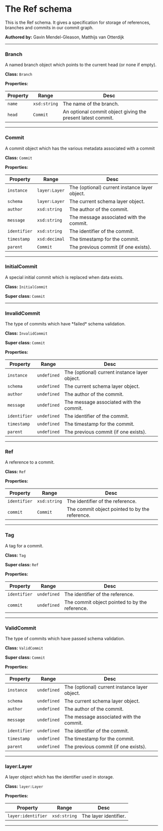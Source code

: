 # The Ref schema

This is the Ref schema. It gives a specification for storage of references, branches and commits in our commit graph.

**Authored by:** Gavin Mendel-Gleason, Matthijs van Otterdijk

---

### Branch

<p class="tdb-f">A named branch object which points to the current head (or none if empty).</p>

**Class:** `Branch`

**Properties:**

| Property | Range  | Desc |
| -------- | ------ | ---- |
| `name` | `xsd:string` | The name of the branch. |
| `head` | `Commit` | An optional commit object giving the present latest commit. |

---

### Commit

<p class="tdb-f">A commit object which has the various metadata associated with a commit</p>

**Class:** `Commit`

**Properties:**

| Property | Range  | Desc |
| -------- | ------ | ---- |
| `instance` | `layer:Layer` | The (optional) current instance layer object. |
| `schema` | `layer:Layer` | The current schema layer object. |
| `author` | `xsd:string` | The author of the commit. |
| `message` | `xsd:string` | The message associated with the commit. |
| `identifier` | `xsd:string` | The identifier of the commit. |
| `timestamp` | `xsd:decimal` | The timestamp for the commit. |
| `parent` | `Commit` | The previous commit (if one exists). |

---

### InitialCommit

<p class="tdb-f">A special initial commit which is replaced when data exists.</p>

**Class:** `InitialCommit`

**Super class:** `Commit`

---

### InvalidCommit

<p class="tdb-f">The type of commits which have *failed* schema validation.</p>

**Class:** `InvalidCommit`

**Super class:** `Commit`

**Properties:**

| Property | Range  | Desc |
| -------- | ------ | ---- |
| `instance` | `undefined` | The (optional) current instance layer object. |
| `schema` | `undefined` | The current schema layer object. |
| `author` | `undefined` | The author of the commit. |
| `message` | `undefined` | The message associated with the commit. |
| `identifier` | `undefined` | The identifier of the commit. |
| `timestamp` | `undefined` | The timestamp for the commit. |
| `parent` | `undefined` | The previous commit (if one exists). |

---

### Ref

<p class="tdb-f">A reference to a commit.</p>

**Class:** `Ref`

**Properties:**

| Property | Range  | Desc |
| -------- | ------ | ---- |
| `identifier` | `xsd:string` | The identifier of the reference. |
| `commit` | `Commit` | The commit object pointed to by the reference. |

---

### Tag

<p class="tdb-f">A tag for a commit.</p>

**Class:** `Tag`

**Super class:** `Ref`

**Properties:**

| Property | Range  | Desc |
| -------- | ------ | ---- |
| `identifier` | `undefined` | The identifier of the reference. |
| `commit` | `undefined` | The commit object pointed to by the reference. |

---

### ValidCommit

<p class="tdb-f">The type of commits which have passed schema validation.</p>

**Class:** `ValidCommit`

**Super class:** `Commit`

**Properties:**

| Property | Range  | Desc |
| -------- | ------ | ---- |
| `instance` | `undefined` | The (optional) current instance layer object. |
| `schema` | `undefined` | The current schema layer object. |
| `author` | `undefined` | The author of the commit. |
| `message` | `undefined` | The message associated with the commit. |
| `identifier` | `undefined` | The identifier of the commit. |
| `timestamp` | `undefined` | The timestamp for the commit. |
| `parent` | `undefined` | The previous commit (if one exists). |

---

### layer:Layer

<p class="tdb-f">A layer object which has the identifier used in storage.</p>

**Class:** `layer:Layer`

**Properties:**

| Property | Range  | Desc |
| -------- | ------ | ---- |
| `layer:identifier` | `xsd:string` | The layer identifier. |

---